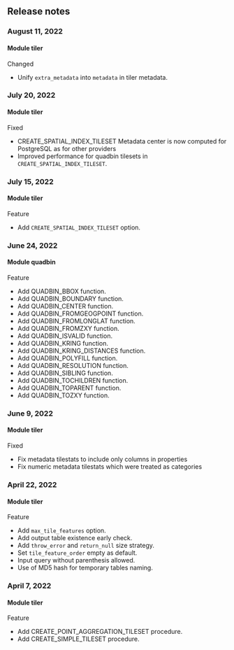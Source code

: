 ## Release notes

### August 11, 2022

#### Module tiler
Changed
- Unify `extra_metadata` into `metadata` in tiler metadata.

### July 20, 2022

#### Module tiler
Fixed
- CREATE_SPATIAL_INDEX_TILESET Metadata center is now computed for PostgreSQL as for other providers
- Improved performance for quadbin tilesets in  `CREATE_SPATIAL_INDEX_TILESET`.

### July 15, 2022

#### Module tiler
Feature
- Add `CREATE_SPATIAL_INDEX_TILESET` option.

### June 24, 2022

#### Module quadbin
Feature
- Add QUADBIN_BBOX function.
- Add QUADBIN_BOUNDARY function.
- Add QUADBIN_CENTER function.
- Add QUADBIN_FROMGEOGPOINT function.
- Add QUADBIN_FROMLONGLAT function.
- Add QUADBIN_FROMZXY function.
- Add QUADBIN_ISVALID function.
- Add QUADBIN_KRING function.
- Add QUADBIN_KRING_DISTANCES function.
- Add QUADBIN_POLYFILL function.
- Add QUADBIN_RESOLUTION function.
- Add QUADBIN_SIBLING function.
- Add QUADBIN_TOCHILDREN function.
- Add QUADBIN_TOPARENT function.
- Add QUADBIN_TOZXY function.

### June 9, 2022

#### Module tiler
Fixed
- Fix metadata tilestats to include only columns in properties
- Fix numeric metadata tilestats which were treated as categories

### April 22, 2022

#### Module tiler
Feature
- Add `max_tile_features` option.
- Add output table existence early check.
- Add `throw_error` and `return_null` size strategy.
- Set `tile_feature_order` empty as default.
- Input query without parenthesis allowed.
- Use of MD5 hash for temporary tables naming.

### April 7, 2022

#### Module tiler
Feature
- Add CREATE_POINT_AGGREGATION_TILESET procedure.
- Add CREATE_SIMPLE_TILESET procedure.

